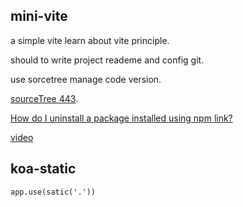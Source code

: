 ## mini-vite

a simple vite learn about vite principle.

should to write project reademe and config git.

use sorcetree manage code version.

[sourceTree 443](https://community.atlassian.com/t5/Sourcetree-questions/Could-not-clone-a-Bitbucket-repo-to-SourceTree-3-0-8/qaq-p/924485).


[How do I uninstall a package installed using npm link?](https://stackoverflow.com/questions/19094630/how-do-i-uninstall-a-package-installed-using-npm-link)

[video](https://www.bilibili.com/video/BV1Nf4y1R7hN?from=search&seid=17048759209422094847)

## koa-static
```
app.use(satic('.'))
```